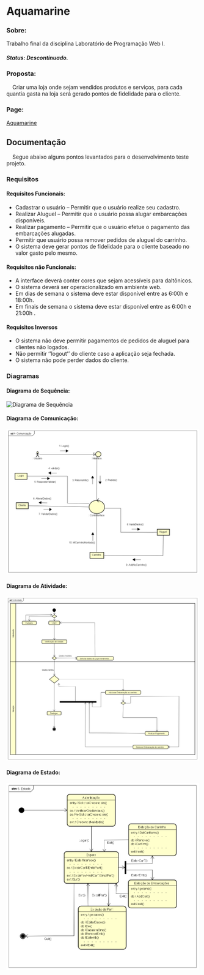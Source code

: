 # Aquamarine

### Sobre:

Trabalho final da disciplina Laboratório de Programação Web I.

##### Status: Descontinuado.

### Proposta:


&nbsp;&nbsp;&nbsp;&nbsp;Criar uma loja onde sejam vendidos produtos e serviços, para cada quantia gasta na loja será gerado pontos de fidelidade para o cliente.


### Page:

[Aquamarine](https://aniiz.github.io/Aquamarine/index.html)

## Documentação

&nbsp;&nbsp;&nbsp;&nbsp;Segue abaixo alguns pontos levantados para o desenvolvimento teste projeto.


### Requisitos

#### Requisitos Funcionais:

- Cadastrar o usuário – Permitir que o usuário realize seu cadastro.<br>
- Realizar Aluguel – Permitir que o usuário possa alugar embarcações disponíveis.<br>
- Realizar pagamento – Permitir que o  usuário efetue o pagamento das embarcações alugadas.<br>
- Permitir que usuário possa remover pedidos de aluguel do carrinho.<br>
- O sistema deve gerar pontos de fidelidade para o cliente baseado no valor gasto pelo mesmo.<br>

#### Requisitos não Funcionais:

- A interface deverá conter cores que sejam acessíveis para daltônicos.<br>
- O sistema deverá ser operacionalizado em ambiente web.<br>
- Em dias de semana o sistema deve estar disponível entre as 6:00h e 18:00h.<br>
- Em finais de semana o sistema deve estar disponível entre as 6:00h e 21:00h .<br>

#### Requisitos Inversos

- O sistema não deve permitir pagamentos de pedidos de aluguel para clientes não logados.<br>
- Não permitir ‘’logout’’ do cliente caso a aplicação seja fechada.<br>
- O sistema não pode perder dados do cliente.<br>


### Diagramas

#### Diagrama de Sequência:

![Diagrama de Sequência](https://github.com/Aniiz/Aquamarine/blob/main/img/Diagramas/3.1%20Sequ%C3%AAncia.png)


#### Diagrama de Comunicação:

![Diagrama de Comunicação](https://github.com/Aniiz/Aquamarine/blob/main/img/Diagramas/4-%20Comunica%C3%A7%C3%A3o.png)


#### Diagrama de Atividade:

![Diagrama de Atividade](https://github.com/Aniiz/Aquamarine/blob/main/img/Diagramas/5-Atividade.png)


#### Diagrama de Estado:

![Diagrama de Estado](https://github.com/Aniiz/Aquamarine/blob/main/img/Diagramas/6-%20Estado.png)
